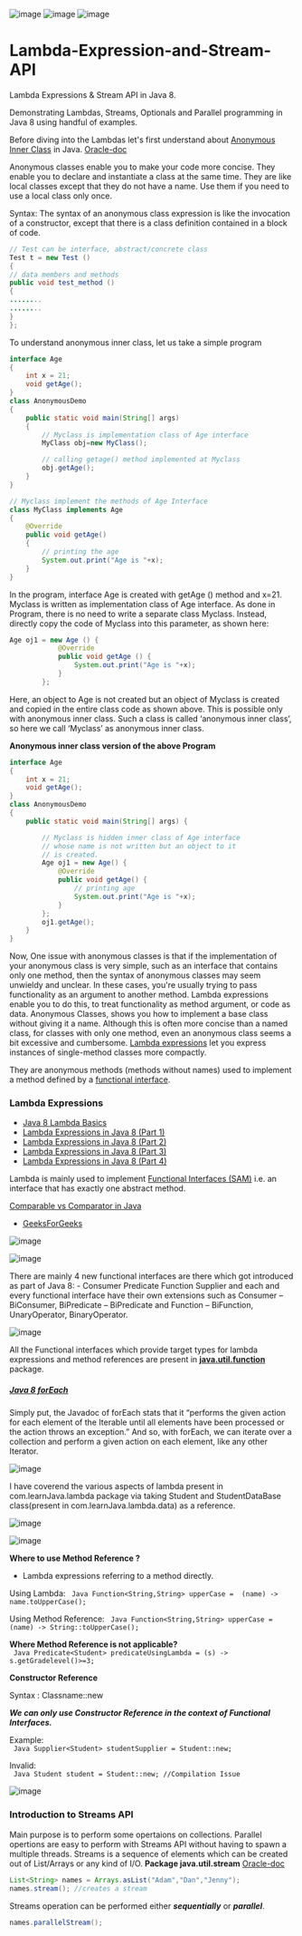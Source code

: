 ![image](https://img.shields.io/apm/l/vim-mode?color=Green&logo=MIT&logoColor=License)
![image](https://img.shields.io/appveyor/build/gruntjs/grunt?style=flat-square)
![image](https://img.shields.io/azure-devops/coverage/swellaby/opensource/25)

# Lambda-Expression-and-Stream-API

Lambda Expressions & Stream API in Java 8.

Demonstrating Lambdas, Streams, Optionals and Parallel programming in Java 8 using handful of examples.

Before diving into the Lambdas let's first understand about [Anonymous Inner Class](https://www.geeksforgeeks.org/anonymous-inner-class-java/) in Java. [Oracle-doc](https://docs.oracle.com/javase/tutorial/java/javaOO/anonymousclasses.html)

Anonymous classes enable you to make your code more concise. They enable you to declare and instantiate a class at the same time. They are like local classes except that they do not have a name. Use them if you need to use a local class only once.

Syntax: The syntax of an anonymous class expression is like the invocation of a constructor, except that there is a class definition contained in a block of code.

``` Java
// Test can be interface, abstract/concrete class
Test t = new Test ()
{
// data members and methods
public void test_method ()
{
........
........
}
};
```

To understand anonymous inner class, let us take a simple program
``` Java 
interface Age 
{ 
	int x = 21; 
	void getAge(); 
} 
class AnonymousDemo 
{ 
	public static void main(String[] args) 
	{ 
		// Myclass is implementation class of Age interface 
		MyClass obj=new MyClass(); 

		// calling getage() method implemented at Myclass 
		obj.getAge();	 
	} 
} 

// Myclass implement the methods of Age Interface 
class MyClass implements Age 
{ 
	@Override
	public void getAge() 
	{ 
		// printing the age 
		System.out.print("Age is "+x); 
	} 
} 
```

In the program, interface Age is created with getAge () method and x=21.  Myclass is written as implementation class of Age interface. As done in Program, there is no need to write a separate class Myclass. Instead, directly copy the code of Myclass into this parameter, as shown here:

``` Java 
Age oj1 = new Age () {
            @Override
            public void getAge () {
                System.out.print("Age is "+x);
            }
        };
```
Here, an object to Age is not created but an object of Myclass is created and copied in the entire class code as shown above. This is possible only with anonymous inner class. Such a class is called ‘anonymous inner class’, so here we call ‘Myclass’ as anonymous inner class. 

**Anonymous inner class version of the above Program**
``` Java
interface Age 
{ 
	int x = 21; 
	void getAge(); 
} 
class AnonymousDemo 
{ 
	public static void main(String[] args) { 

		// Myclass is hidden inner class of Age interface 
		// whose name is not written but an object to it 
		// is created. 
		Age oj1 = new Age() { 
			@Override
			public void getAge() { 
				// printing age 
				System.out.print("Age is "+x); 
			} 
		}; 
		oj1.getAge(); 
	} 
}
```

Now, One issue with anonymous classes is that if the implementation of your anonymous class is very simple, such as an interface that contains only one method, then the syntax of anonymous classes may seem unwieldy and unclear. In these cases, you're usually trying to pass functionality as an argument to another method. Lambda expressions enable you to do this, to treat functionality as method argument, or code as data.  Anonymous Classes, shows you how to implement a base class without giving it a name. Although this is often more concise than a named class, for classes with only one method, even an anonymous class seems a bit excessive and cumbersome. [Lambda expressions](https://docs.oracle.com/javase/tutorial/java/javaOO/lambdaexpressions.html) let you express instances of single-method classes more compactly. 

They are anonymous methods (methods without names) used to implement a method defined by a [functional interface](https://medium.com/better-programming/learn-these-4-things-and-working-with-lambda-expressions-b0ab36e0fffc).



### Lambda Expressions
* [Java 8 Lambda Basics](https://youtu.be/gpIUfj3KaOc?list=PLqq-6Pq4lTTa9YGfyhyW2CqdtW9RtY-I3)
* [Lambda Expressions in Java 8 (Part 1)](https://medium.com/@kasunprageethdissanayake/lambda-expressions-in-java-8-part-1-9de06c295723)
* [Lambda Expressions in Java 8 (Part 2)](https://medium.com/@kasunprageethdissanayake/lambda-expressions-in-java-8-part-2-83985d18115c)
* [Lambda Expressions in Java 8 (Part 3)](https://medium.com/@kasunprageethdissanayake/lambda-expressions-in-java-8-part-3-32070eb99ad7)
* [Lambda Expressions in Java 8 (Part 4)](https://medium.com/@kasunprageethdissanayake/lambda-expressions-in-java-8-part-4-ad3fe41f4be0)


Lambda is mainly used to implement [Functional Interfaces (SAM)](http://tutorials.jenkov.com/java-functional-programming/functional-interfaces.html) i.e. an interface that has exactly one abstract method.

[Comparable vs Comparator in Java](https://www.youtube.com/watch?v=oAp4GYprVHM&t=1s)
* [GeeksForGeeks](https://www.geeksforgeeks.org/comparable-vs-comparator-in-java/)


![image](https://user-images.githubusercontent.com/65066310/84444506-959a2800-ac5f-11ea-8445-eaaecfe97cfa.png)

![image](https://user-images.githubusercontent.com/65066310/84444809-3688e300-ac60-11ea-8cf1-f528a9305ecf.png)

There are mainly 4 new functional interfaces are there which got introduced as part of Java 8: -
Consumer
Predicate
Function 
Supplier
and each and every functional interface have their own extensions such as Consumer – BiConsumer, BiPredicate – BiPredicate and Function – BiFunction, UnaryOperator, BinaryOperator.


![image](https://user-images.githubusercontent.com/65066310/84444861-528c8480-ac60-11ea-9374-749c5c429b6b.png)



All the Functional interfaces which provide target types for lambda expressions and method references are present in [**java.util.function**](https://docs.oracle.com/javase/8/docs/api/java/util/function/package-summary.html) package.


##### [Java 8 forEach](https://www.baeldung.com/foreach-java)

Simply put, the Javadoc of forEach stats that it “performs the given action for each element of the Iterable until all elements have been processed or the action throws an exception.”
And so, with forEach, we can iterate over a collection and perform a given action on each element, like any other Iterator.

![image](https://user-images.githubusercontent.com/65066310/84445051-c3cc3780-ac60-11ea-8cbc-a3a7ebd18dff.png)



I have coverend the various aspects of lambda present in com.learnJava.lambda package via taking Student and StudentDataBase class(present in com.learnJava.lambda.data) as a reference.

![image](https://user-images.githubusercontent.com/65066310/84445437-a8adf780-ac61-11ea-88de-22715adf5f8f.png)











![image](https://user-images.githubusercontent.com/65066310/84445685-c2e7d580-ac61-11ea-94e0-0d499426096a.png)













**Where to use Method Reference ?**

* Lambda expressions referring to a method directly.

Using Lambda:
``` Java Function<String,String> upperCase =  (name) -> name.toUpperCase();```

Using Method Reference:
``` Java Function<String,String> upperCase =  (name) -> String::toUpperCase();```




**Where Method Reference is not applicable?**  
``` Java Predicate<Student> predicateUsingLambda = (s) -> s.getGradelevel()>=3;```



**Constructor Reference**  


Syntax :  Classname::new  


***We can only use Constructor Reference in the context of Functional Interfaces.***  


Example:  
``` Java Supplier<Student> studentSupplier = Student::new;```  


Invalid:  
``` Java Student student = Student::new; //Compilation Issue```



![image](https://user-images.githubusercontent.com/65066310/84446125-7d77d800-ac62-11ea-8549-06ac0111f45f.png)









### Introduction to Streams API  
Main purpose is to perform some opertaions on collections. Parallel opertions are easy to perform with Streams API without having to spawn a multiple threads. Streams is a sequence of elements which can be created out of List/Arrays or any kind of I/O. **Package java.util.stream** [Oracle-doc](https://docs.oracle.com/javase/8/docs/api/java/util/stream/package-summary.html)


``` Java
List<String> names = Arrays.asList("Adam","Dan","Jenny");
names.stream(); //creates a stream
``` 


Streams operation can be performed either ***sequentially*** or ***parallel***.  
``` Java
names.parallelStream();
``` 




